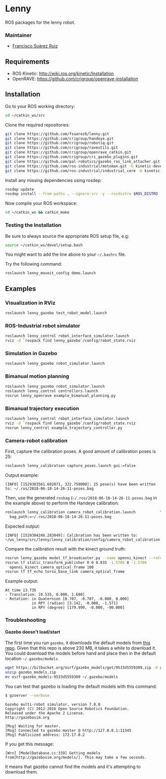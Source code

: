 # Lenny

ROS packages for the lenny robot.

### Maintainer
* [Francisco Suárez Ruiz](http://fsuarez6.github.io)

## Requirements
* ROS Kinetic: http://wiki.ros.org/kinetic/Installation
* OpenRAVE: https://github.com/crigroup/openrave-installation

## Installation

Go to your ROS working directory:
```bash
cd ~/catkin_ws/src
```

Clone the required repositories:
```bash
git clone https://github.com/fsuarez6/lenny.git
git clone https://github.com/crigroup/handeye.git
git clone https://github.com/crigroup/robotiq.git
git clone https://github.com/crigroup/raveutils.git
git clone https://github.com/crigroup/openrave_catkin.git
git clone https://github.com/crigroup/cri_gazebo_plugins.git
git clone https://github.com/pal-robotics/gazebo_ros_link_attacher.git
git clone https://github.com/ros-industrial/motoman.git -b kinetic-devel
git clone https://github.com/ros-industrial/industrial_core -b kinetic-devel
```

Install any missing dependencies using rosdep:
```bash
rosdep update
rosdep install --from-paths . --ignore-src -y --rosdistro $ROS_DISTRO
```

Now compile your ROS workspace:
```bash
cd ~/catkin_ws && catkin_make
```

### Testing the Installation

Be sure to always source the appropriate ROS setup file, e.g:
```bash
source ~/catkin_ws/devel/setup.bash
```
You might want to add the line above to your `~/.bashrc` file.

Try the following command:
```bash
roslaunch lenny_moveit_config demo.launch
```

## Examples

### Visualization in RViz
```bash
roslaunch lenny_gazebo test_robot_model.launch
```

### ROS-Industrial robot simulator
```bash
roslaunch lenny_control robot_interface_simulator.launch
rviz -d `rospack find lenny_gazebo`/config/robot_state.rviz
```

### Simulation in Gazebo
```bash
roslaunch lenny_gazebo robot_simulator.launch
```

### Bimanual motion planning
```bash
roslaunch lenny_gazebo robot_simulator.launch
roslaunch lenny_control controllers.launch
rosrun lenny_openrave example_bimanual_planning.py
```

### Bimanual trajectory execution
```bash
roslaunch lenny_control robot_interface_simulator.launch
rviz -d `rospack find lenny_gazebo`/config/robot_state.rviz
rosrun lenny_control example_trajectory_controller.py
```

### Camera-robot calibration
First, capture the calibration poses. A good amount of calibration poses is 25:
```bash
roslaunch lenny_calibration capture_poses.launch gui:=false
```
Output example:
```
[INFO] [1529303561.602071, 322.758000]: 25 pose(s) have been written to: ~/.ros/2018-06-18-14-26-11-poses.bag
```

Then, use the generated `rosbag` (`~/.ros/2018-06-18-14-26-11-poses.bag` in the example above) to perform the Handeye
calibration:

```bash
roslaunch lenny_calibration camera_robot_calibration.launch           \
  bag_path:=~/.ros/2018-06-18-14-26-11-poses.bag
```
Expected output:
```
[INFO] [1529304246.283849]: Calibration has been written to: ~/ws_lenny/src/lenny/lenny_calibration/config/camera_robot_calibration.yaml
```

Compare the calibration result with the kinect ground truth:
```bash
rosrun lenny_gazebo model_tf_broadcaster.py --name openni_kinect --rate 10
rosrun tf static_transform_publisher 0 0 0.035 -1.5708 0 -1.5708              \
  openni_kinect camera_optical_frame 100
rosrun tf tf_echo torso_base_link camera_optical_frame
```
Example output:
```
At time 13.735
- Translation: [0.535, 0.000, 1.600]
- Rotation: in Quaternion [0.707, -0.707, -0.000, 0.000]
            in RPY (radian) [3.142, -0.000, -1.571]
            in RPY (degree) [179.999, -0.000, -90.000]
```


### Troubleshooting

#### Gazebo doesn't load/start

The first time you run `gazebo`, it downloads the default models from [this
repo](https://bitbucket.org/osrf/gazebo_models/src/default/). Given that this repo is above 230 MB, it takes a while to
download it. You could download the models before hand and place then in the default location `~/.gazebo/models`

```bash
wget https://bitbucket.org/osrf/gazebo_models/get/9533d5559309.zip -O gazebo_models.zip
unzip gazebo_models.zip
mv osrf-gazebo_models-9533d5559309 ~/.gazebo/models
```

You can test that gazebo is loading the default models with this command:

```bash
$ gzserver --verbose
```
```
Gazebo multi-robot simulator, version 7.0.0
Copyright (C) 2012-2016 Open Source Robotics Foundation.
Released under the Apache 2 License.
http://gazebosim.org

[Msg] Waiting for master.
[Msg] Connected to gazebo master @ http://127.0.0.1:11345
[Msg] Publicized address: 172.17.0.2
```

If you get this message:
```
[Wrn] [ModelDatabase.cc:339] Getting models from[http://gazebosim.org/models/]. This may take a few seconds.
```

It means that gazebo cannot find the models and it's attempting to download them.
